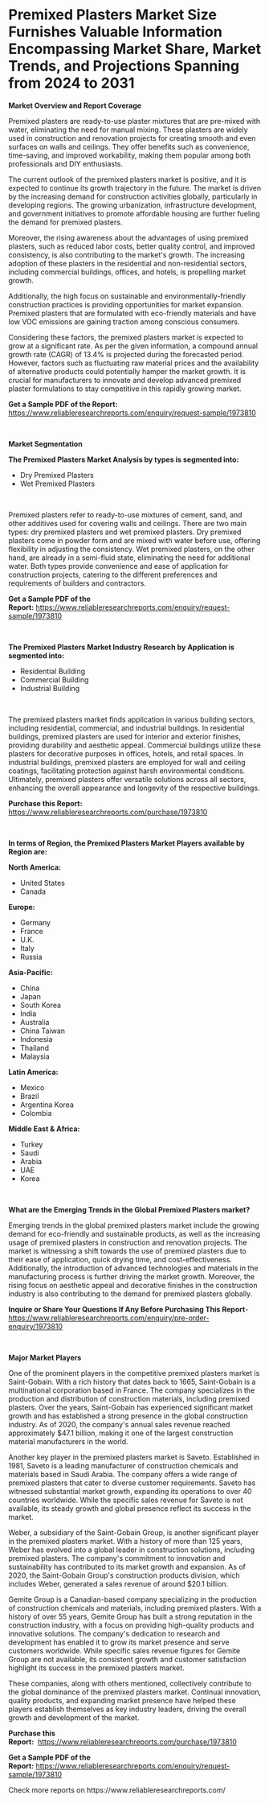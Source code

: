 <p><h1>Premixed Plasters Market Size Furnishes Valuable Information Encompassing Market Share, Market Trends, and Projections Spanning from 2024 to 2031</h1></p><p><strong>Market Overview and Report Coverage</strong></p>
<p><p>Premixed plasters are ready-to-use plaster mixtures that are pre-mixed with water, eliminating the need for manual mixing. These plasters are widely used in construction and renovation projects for creating smooth and even surfaces on walls and ceilings. They offer benefits such as convenience, time-saving, and improved workability, making them popular among both professionals and DIY enthusiasts.</p><p>The current outlook of the premixed plasters market is positive, and it is expected to continue its growth trajectory in the future. The market is driven by the increasing demand for construction activities globally, particularly in developing regions. The growing urbanization, infrastructure development, and government initiatives to promote affordable housing are further fueling the demand for premixed plasters.</p><p>Moreover, the rising awareness about the advantages of using premixed plasters, such as reduced labor costs, better quality control, and improved consistency, is also contributing to the market's growth. The increasing adoption of these plasters in the residential and non-residential sectors, including commercial buildings, offices, and hotels, is propelling market growth.</p><p>Additionally, the high focus on sustainable and environmentally-friendly construction practices is providing opportunities for market expansion. Premixed plasters that are formulated with eco-friendly materials and have low VOC emissions are gaining traction among conscious consumers.</p><p>Considering these factors, the premixed plasters market is expected to grow at a significant rate. As per the given information, a compound annual growth rate (CAGR) of 13.4% is projected during the forecasted period. However, factors such as fluctuating raw material prices and the availability of alternative products could potentially hamper the market growth. It is crucial for manufacturers to innovate and develop advanced premixed plaster formulations to stay competitive in this rapidly growing market.</p></p>
<p><strong>Get a Sample PDF of the Report:</strong> <a href="https://www.reliableresearchreports.com/enquiry/request-sample/1973810">https://www.reliableresearchreports.com/enquiry/request-sample/1973810</a></p>
<p>&nbsp;</p>
<p><strong>Market Segmentation</strong></p>
<p><strong>The Premixed Plasters Market Analysis by types is segmented into:</strong></p>
<p><ul><li>Dry Premixed Plasters</li><li>Wet Premixed Plasters</li></ul></p>
<p>&nbsp;</p>
<p><p>Premixed plasters refer to ready-to-use mixtures of cement, sand, and other additives used for covering walls and ceilings. There are two main types: dry premixed plasters and wet premixed plasters. Dry premixed plasters come in powder form and are mixed with water before use, offering flexibility in adjusting the consistency. Wet premixed plasters, on the other hand, are already in a semi-fluid state, eliminating the need for additional water. Both types provide convenience and ease of application for construction projects, catering to the different preferences and requirements of builders and contractors.</p></p>
<p><strong>Get a Sample PDF of the Report:</strong>&nbsp;<a href="https://www.reliableresearchreports.com/enquiry/request-sample/1973810">https://www.reliableresearchreports.com/enquiry/request-sample/1973810</a></p>
<p>&nbsp;</p>
<p><strong>The Premixed Plasters Market Industry Research by Application is segmented into:</strong></p>
<p><ul><li>Residential Building</li><li>Commercial Building</li><li>Industrial Building</li></ul></p>
<p>&nbsp;</p>
<p><p>The premixed plasters market finds application in various building sectors, including residential, commercial, and industrial buildings. In residential buildings, premixed plasters are used for interior and exterior finishes, providing durability and aesthetic appeal. Commercial buildings utilize these plasters for decorative purposes in offices, hotels, and retail spaces. In industrial buildings, premixed plasters are employed for wall and ceiling coatings, facilitating protection against harsh environmental conditions. Ultimately, premixed plasters offer versatile solutions across all sectors, enhancing the overall appearance and longevity of the respective buildings.</p></p>
<p><strong>Purchase this Report:</strong>&nbsp; <a href="https://www.reliableresearchreports.com/purchase/1973810">https://www.reliableresearchreports.com/purchase/1973810</a></p>
<p>&nbsp;</p>
<p><strong>In terms of Region, the Premixed Plasters Market Players available by Region are:</strong></p>
<p>
    <p> <strong> North America: </strong>
        <ul>
            <li>United States</li>
            <li>Canada</li>
        </ul>
        </p> 
    <p> <strong> Europe: </strong>
        <ul>
            <li>Germany</li>
            <li>France</li>
            <li>U.K.</li>
            <li>Italy</li>
            <li>Russia</li>
        </ul>
        </p> 
    <p> <strong> Asia-Pacific: </strong>
        <ul>
            <li>China</li>
            <li>Japan</li>
            <li>South Korea</li>
            <li>India</li>
            <li>Australia</li>
            <li>China Taiwan</li>
            <li>Indonesia</li>
            <li>Thailand</li>
            <li>Malaysia</li>
        </ul>
        </p> 
    <p> <strong> Latin America: </strong>
        <ul>
            <li>Mexico</li>
            <li>Brazil</li>
            <li>Argentina Korea</li>
            <li>Colombia</li>
        </ul>
        </p> 
    <p> <strong> Middle East & Africa: </strong>
        <ul>
            <li>Turkey</li>
            <li>Saudi</li>
            <li>Arabia</li>
            <li>UAE</li>
            <li>Korea</li>
        </ul>
    </p>
    </p>
<p>&nbsp;</p>
<p><strong>What are the Emerging Trends in the Global Premixed Plasters market?</strong></p>
<p><p>Emerging trends in the global premixed plasters market include the growing demand for eco-friendly and sustainable products, as well as the increasing usage of premixed plasters in construction and renovation projects. The market is witnessing a shift towards the use of premixed plasters due to their ease of application, quick drying time, and cost-effectiveness. Additionally, the introduction of advanced technologies and materials in the manufacturing process is further driving the market growth. Moreover, the rising focus on aesthetic appeal and decorative finishes in the construction industry is also contributing to the demand for premixed plasters globally.</p></p>
<p><strong>Inquire or Share Your Questions If Any Before Purchasing This Report</strong>- <a href="https://www.reliableresearchreports.com/enquiry/pre-order-enquiry/1973810">https://www.reliableresearchreports.com/enquiry/pre-order-enquiry/1973810</a></p>
<p>&nbsp;</p>
<p><strong>Major Market Players</strong></p>
<p><p>One of the prominent players in the competitive premixed plasters market is Saint-Gobain. With a rich history that dates back to 1665, Saint-Gobain is a multinational corporation based in France. The company specializes in the production and distribution of construction materials, including premixed plasters. Over the years, Saint-Gobain has experienced significant market growth and has established a strong presence in the global construction industry. As of 2020, the company's annual sales revenue reached approximately $47.1 billion, making it one of the largest construction material manufacturers in the world.</p><p>Another key player in the premixed plasters market is Saveto. Established in 1981, Saveto is a leading manufacturer of construction chemicals and materials based in Saudi Arabia. The company offers a wide range of premixed plasters that cater to diverse customer requirements. Saveto has witnessed substantial market growth, expanding its operations to over 40 countries worldwide. While the specific sales revenue for Saveto is not available, its steady growth and global presence reflect its success in the market.</p><p>Weber, a subsidiary of the Saint-Gobain Group, is another significant player in the premixed plasters market. With a history of more than 125 years, Weber has evolved into a global leader in construction solutions, including premixed plasters. The company's commitment to innovation and sustainability has contributed to its market growth and expansion. As of 2020, the Saint-Gobain Group's construction products division, which includes Weber, generated a sales revenue of around $20.1 billion.</p><p>Gemite Group is a Canadian-based company specializing in the production of construction chemicals and materials, including premixed plasters. With a history of over 55 years, Gemite Group has built a strong reputation in the construction industry, with a focus on providing high-quality products and innovative solutions. The company's dedication to research and development has enabled it to grow its market presence and serve customers worldwide. While specific sales revenue figures for Gemite Group are not available, its consistent growth and customer satisfaction highlight its success in the premixed plasters market.</p><p>These companies, along with others mentioned, collectively contribute to the global dominance of the premixed plasters market. Continual innovation, quality products, and expanding market presence have helped these players establish themselves as key industry leaders, driving the overall growth and development of the market.</p></p>
<p><strong>Purchase this Report:</strong>&nbsp;&nbsp;<a href="https://www.reliableresearchreports.com/purchase/1973810">https://www.reliableresearchreports.com/purchase/1973810</a></p>
<p></p>
<p><strong>Get a Sample PDF of the Report:</strong>&nbsp;<a href="https://www.reliableresearchreports.com/enquiry/request-sample/1973810">https://www.reliableresearchreports.com/enquiry/request-sample/1973810</a></p>
<p>Check more reports on https://www.reliableresearchreports.com/</p>